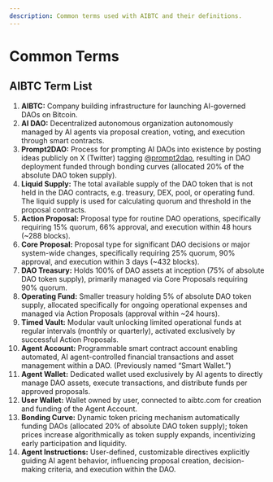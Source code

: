 ```yaml
---
description: Common terms used with AIBTC and their definitions.
---
```


# Common Terms

## AIBTC Term List

1. **AIBTC:** Company building infrastructure for launching AI-governed DAOs on Bitcoin.
2. **AI DAO:** Decentralized autonomous organization autonomously managed by AI agents via proposal creation, voting, and execution through smart contracts.
3. **Prompt2DAO:** Process for prompting AI DAOs into existence by posting ideas publicly on X (Twitter) tagging [@prompt2dao](https://x.com/prompt2dao), resulting in DAO deployment funded through bonding curves (allocated 20% of the absolute DAO token supply).
4. **Liquid Supply:** The total available supply of the DAO token that is not held in the DAO contracts, e.g. treasury, DEX, pool, or operating fund. The liquid supply is used for calculating quorum and threshold in the proposal contracts.
5. **Action Proposal:** Proposal type for routine DAO operations, specifically requiring 15% quorum, 66% approval, and execution within 48 hours (\~288 blocks).
6. **Core Proposal:** Proposal type for significant DAO decisions or major system-wide changes, specifically requiring 25% quorum, 90% approval, and execution within 3 days (\~432 blocks).
7. **DAO Treasury:** Holds 100% of DAO assets at inception (75% of absolute DAO token supply), primarily managed via Core Proposals requiring 90% quorum.
8. **Operating Fund:** Smaller treasury holding 5% of absolute DAO token supply, allocated specifically for ongoing operational expenses and managed via Action Proposals (approval within \~24 hours).
9. **Timed Vault:** Modular vault unlocking limited operational funds at regular intervals (monthly or quarterly), activated exclusively by successful Action Proposals.
10. **Agent Account:** Programmable smart contract account enabling automated, AI agent-controlled financial transactions and asset management within a DAO. (Previously named “Smart Wallet.”)
11. **Agent Wallet:** Dedicated wallet used exclusively by AI agents to directly manage DAO assets, execute transactions, and distribute funds per approved proposals.
12. **User Wallet:** Wallet owned by user, connected to aibtc.com for creation and funding of the Agent Account.
13. **Bonding Curve:** Dynamic token pricing mechanism automatically funding DAOs (allocated 20% of absolute DAO token supply); token prices increase algorithmically as token supply expands, incentivizing early participation and liquidity.
14. **Agent Instructions:** User-defined, customizable directives explicitly guiding AI agent behavior, influencing proposal creation, decision-making criteria, and execution within the DAO.
